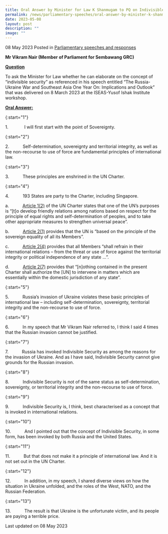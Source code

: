 ```yaml
---
title: Oral Answer by Minister for Law K Shanmugam to PQ on Indivisible Security
permalink: /news/parliamentary-speeches/oral-answer-by-minister-k-shanmugam-to-pq-on-indivisible-security/
date: 2023-05-08
layout: post
description: ""
image: ""
---
```

08 May 2023 Posted in [Parliamentary speeches and responses](/news/parliamentary-speeches) 

**Mr Vikram Nair (Member of Parliament for Sembawang GRC)**

<b><u>Question</u></b>

To ask the Minister for Law whether he can elaborate on the concept of “indivisible security” as referenced in his speech entitled “The Russia-Ukraine War and Southeast Asia One Year On: Implications and Outlook” that was delivered on 8 March 2023 at the ISEAS-Yusof Ishak Institute workshop.

<b><u>Oral Answer:</u></b>

{:start="1"}

1.&nbsp;&nbsp;&nbsp;&nbsp;&nbsp;&nbsp;&nbsp;&nbsp;&nbsp;&nbsp;&nbsp;&nbsp; I will first start with the point of Sovereignty.

{:start="2"}

2.&nbsp;&nbsp;&nbsp;&nbsp;&nbsp;&nbsp;&nbsp;&nbsp;&nbsp;&nbsp; Self-determination, sovereignty and territorial integrity, as well as the non-recourse to use of force are fundamental principles of international law.

{:start="3"}

3.&nbsp;&nbsp;&nbsp;&nbsp;&nbsp;&nbsp;&nbsp;&nbsp;&nbsp;&nbsp; These principles are enshrined in the UN Charter.

{:start="4"}

4.&nbsp;&nbsp;&nbsp;&nbsp;&nbsp;&nbsp;&nbsp;&nbsp;&nbsp;&nbsp; 193 States are party to the Charter, including Singapore.

a.&nbsp;&nbsp;&nbsp;&nbsp;&nbsp;&nbsp;&nbsp;&nbsp;&nbsp;&nbsp; <u>Article 1(2)</u> of the UN Charter states that one of the UN’s purposes is “[t]o develop friendly relations among nations based on respect for the principle of equal rights and self-determination of peoples, and to take other appropriate measures to strengthen universal peace”.

b.&nbsp;&nbsp;&nbsp;&nbsp;&nbsp;&nbsp;&nbsp;&nbsp;&nbsp;&nbsp; <u>Article 2(1)</u> provides that the UN is “based on the principle of the sovereign equality of all its Members”.

c.&nbsp;&nbsp;&nbsp;&nbsp;&nbsp;&nbsp;&nbsp;&nbsp;&nbsp;&nbsp; <u>Article 2(4)</u> provides that all Members “shall refrain in their international relations – from the threat or use of force against the territorial integrity or political independence of any state …”.

d.&nbsp;&nbsp;&nbsp;&nbsp;&nbsp;&nbsp;&nbsp;&nbsp;&nbsp;&nbsp; <u>Article 2(7)</u> provides that “[n]othing contained in the present Charter shall authorize the [UN] to intervene in matters which are essentially within the domestic jurisdiction of any state”.

{:start="5"}

5.&nbsp;&nbsp;&nbsp;&nbsp;&nbsp;&nbsp;&nbsp;&nbsp;&nbsp;&nbsp; Russia’s invasion of Ukraine violates these basic principles of international law – including self-determination, sovereignty, territorial integrity and the non-recourse to use of force.

{:start="6"}

6.&nbsp;&nbsp;&nbsp;&nbsp;&nbsp;&nbsp;&nbsp;&nbsp;&nbsp;&nbsp; In my speech that Mr Vikram Nair referred to, I think I said 4 times that the Russian invasion cannot be justified.

{:start="7"}

7.&nbsp;&nbsp;&nbsp;&nbsp;&nbsp;&nbsp;&nbsp;&nbsp;&nbsp;&nbsp; Russia has invoked Indivisible Security as among the reasons for the invasion of Ukraine. And as I have said, Indivisible Security cannot give grounds for the Russian invasion.

{:start="8"}

8.&nbsp;&nbsp;&nbsp;&nbsp;&nbsp;&nbsp;&nbsp;&nbsp;&nbsp;&nbsp; Indivisible Security is not of the same status as self-determination, sovereignty, or territorial integrity and the non-recourse to use of force.

{:start="9"}

9.&nbsp;&nbsp;&nbsp;&nbsp;&nbsp;&nbsp;&nbsp;&nbsp;&nbsp;&nbsp; Indivisible Security is, I think, best characterised as a concept that is invoked in international relations.

{:start="10"}

10.&nbsp;&nbsp;&nbsp;&nbsp;&nbsp;&nbsp;&nbsp;&nbsp;&nbsp;&nbsp; And I pointed out that the concept of Indivisible Security, in some form, has been invoked by both Russia and the United States.

{:start="11"}

11.&nbsp;&nbsp;&nbsp;&nbsp;&nbsp;&nbsp;&nbsp;&nbsp;&nbsp;&nbsp; But that does not make it a principle of international law. And it is not set out in the UN Charter.

{:start="12"}

12.&nbsp;&nbsp;&nbsp;&nbsp;&nbsp;&nbsp;&nbsp;&nbsp;&nbsp;&nbsp; In addition, in my speech, I shared diverse views on how the situation in Ukraine unfolded, and the roles of the West, NATO, and the Russian Federation.

{:start="13"}

13.&nbsp;&nbsp;&nbsp;&nbsp;&nbsp;&nbsp;&nbsp;&nbsp;&nbsp;&nbsp; The result is that Ukraine is the unfortunate victim, and its people are paying a terrible price.

<p class="right-side-updated">Last updated on 08 May 2023</p>